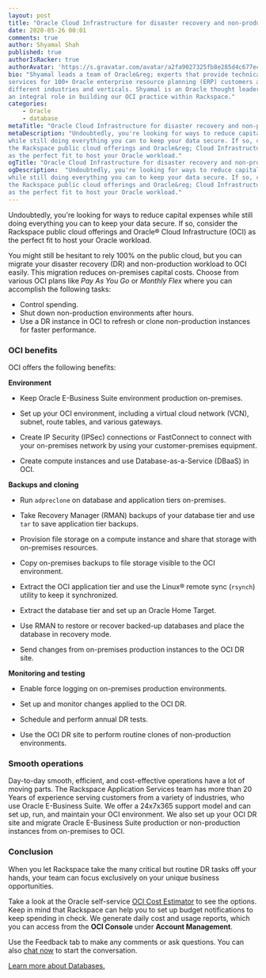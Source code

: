 ```yaml
---
layout: post
title: "Oracle Cloud Infrastructure for disaster recovery and non-production instances"
date: 2020-05-26 00:01
comments: true
author: Shyamal Shah
published: true
authorIsRacker: true
authorAvatar: 'https://s.gravatar.com/avatar/a2fa9027325fb8e285d4c677ecf715e9'
bio: "Shyamal leads a team of Oracle&reg; experts that provide technical managed
services for 100+ Oracle enterprise resource planning (ERP) customers across
different industries and verticals. Shyamal is an Oracle thought leader and played
an integral role in building our OCI practice within Rackspace."
categories:
    - Oracle
    - database
metaTitle: "Oracle Cloud Infrastructure for disaster recovery and non-production instances"
metaDescription: "Undoubtedly, you're looking for ways to reduce capital expenses
while still doing everything you can to keep your data secure. If so, consider
the Rackspace public cloud offerings and Oracle&reg; Cloud Infrastructure (OCI)
as the perfect fit to host your Oracle workload."
ogTitle: "Oracle Cloud Infrastructure for disaster recovery and non-production instances"
ogDescription:  "Undoubtedly, you're looking for ways to reduce capital expenses
while still doing everything you can to keep your data secure. If so, consider
the Rackspace public cloud offerings and Oracle&reg; Cloud Infrastructure (OCI)
as the perfect fit to host your Oracle workload."
---
```


Undoubtedly, you're looking for ways to reduce capital expenses while still
doing everything you can to keep your data secure. If so, consider the Rackspace
public cloud offerings and Oracle&reg; Cloud Infrastructure (OCI) as the perfect
fit to host your Oracle workload.

<!-- more -->

You might still be hesitant to rely 100% on the public cloud, but you can migrate
your disaster recovery (DR) and non-production workload to OCI easily. This
migration reduces on-premises capital costs. Choose from various OCI
plans like *Pay As You Go* or *Monthly Flex* where you can accomplish the
following tasks:

- Control spending.
- Shut down non-production environments after hours.
- Use a DR instance in OCI to refresh or clone non-production instances for
  faster performance.

### OCI benefits

OCI offers the following benefits:

**Environment**

- Keep Oracle E-Business Suite environment production on-premises.

- Set up your OCI environment, including a virtual cloud network (VCN), subnet,
  route tables, and various gateways.

- Create IP Security (IPSec) connections or FastConnect to connect with your
  on-premises network by using your customer-premises equipment.

- Create compute instances and use Database-as-a-Service (DBaaS) in OCI.

**Backups and cloning**

- Run `adpreclone` on database and application tiers on-premises.

- Take Recovery Manager (RMAN) backups of your database tier and use `tar` to
  save application tier backups.

- Provision file storage on a compute instance and share that storage with
  on-premises resources.

- Copy on-premises backups to file storage visible to the OCI environment.

- Extract the OCI application tier and use the Linux&reg; remote sync (`rsynch`)
  utility to keep it synchronized.

- Extract the database tier and set up an Oracle Home Target.

- Use RMAN to restore or recover backed-up databases and place the database in
  recovery mode.

- Send changes from on-premises production instances to the OCI DR site.

**Monitoring and testing**

- Enable force logging on on-premises production environments.

- Set up and monitor changes applied to the OCI DR.

- Schedule and perform annual DR tests.

- Use the OCI DR site to perform routine clones of non-production environments.

### Smooth operations

Day-to-day smooth, efficient, and cost-effective operations have a lot of moving
parts. The Rackspace Application Services team has more than 20 Years of
experience serving customers from a variety of industries, who use Oracle
E-Business Suite. We offer a 24x7x365 support model and can set up, run, and
maintain your OCI environment. We also set up your OCI DR site and migrate Oracle
E-Business Suite production or non-production instances from on-premises to OCI.

### Conclusion

When you let Rackspace take the many critical but routine DR tasks off your hands,
your team can focus exclusively on your unique business opportunities.

Take a look at the Oracle self-service
[OCI Cost Estimator](https://www.oracle.com/cloud/cost-estimator.html ) to see
the options.  Keep in mind that Rackspace can help you to set up budget notifications
to keep spending in check.  We generate daily cost and usage reports, which you
can access from the **OCI Console** under **Account Management**.

Use the Feedback tab to make any comments or ask questions. You can also
[chat now](https://www.rackspace.com/#chat) to start the conversation.

<a class="cta purple" id="cta" href="https://www.rackspace.com/dba-services">Learn more about Databases.</a>
